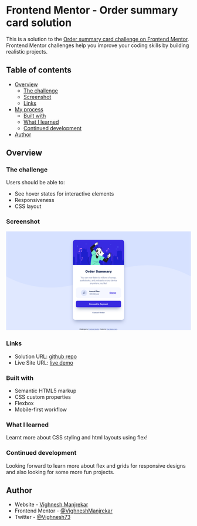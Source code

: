 # Frontend Mentor - Order summary card solution

This is a solution to the [Order summary card challenge on Frontend Mentor](https://www.frontendmentor.io/challenges/order-summary-component-QlPmajDUj). Frontend Mentor challenges help you improve your coding skills by building realistic projects.

## Table of contents

- [Overview](#overview)
  - [The challenge](#the-challenge)
  - [Screenshot](#screenshot)
  - [Links](#links)
- [My process](#my-process)
  - [Built with](#built-with)
  - [What I learned](#what-i-learned)
  - [Continued development](#continued-development)
- [Author](#author)

## Overview

### The challenge

Users should be able to:

- See hover states for interactive elements
- Responsiveness
- CSS layout

### Screenshot

![](./screenshot/desktop-view.png)

### Links

- Solution URL: [github repo](https://github.com/VighneshManjrekar/frontend-mentor-challenges/tree/main/order-summary-component)
- Live Site URL: [live demo](http://vighnesh-manjrekar.me/frontend-mentor-challenges/order-summary-component)

### Built with

- Semantic HTML5 markup
- CSS custom properties
- Flexbox
- Mobile-first workflow

### What I learned

Learnt more about CSS styling and html layouts using flex!

### Continued development

Looking forward to learn more about flex and grids for responsive designs and also looking for some more fun projects.

## Author

- Website - [Vighnesh Manjrekar](https://vighnesh-manjrekar.me/)
- Frontend Mentor - [@VighneshManjrekar](https://www.frontendmentor.io/profile/VighneshManjrekar)
- Twitter - [@Vighnesh73](https://www.twitter.com/Vighnesh73)
